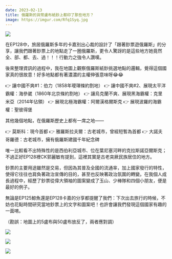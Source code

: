 ```yaml
---
date: 2023-02-13
title: 俄羅斯的貨幣盧布紙鈔上都印了那些地方？
image: https://imgur.com/Rfq1Syq.jpg
---
```

![](https://imgur.com/Rfq1Syq.jpg)

在EP128中，旅居俄羅斯多年的卡嘉別出心裁的設計了「跟著鈔票遊俄羅斯」的分享，讓我們跟著鈔票上的地點走了一圈俄羅斯，更令人驚訝的是這些地方她竟然全、部、都、去、過！！！行動力之強令人讚嘆。

後來整理資訊的過程中，我在地圖上觀察俄羅斯紙鈔挑選地點的邏輯，覺得這個國家真的很故意！好多地點都有著濃濃的主權伸張意味呀😂😂

👉 讓中國不爽#1：伯力（1858年璦琿條約割地）
👉 讓中國不爽#2、展現太平洋霸權：海參崴（1860年北京條約割地）
👉 讓烏克蘭不爽、展現黑海霸權：克里米亞（2014年佔領）
👉 展現北極海霸權：阿爾漢格爾斯克
👉 展現波羅的海霸權：聖彼得堡

其他幾個地點，在俄羅斯歷史上都有一席之地——

👉 莫斯科：現今首都
👉 雅羅斯拉夫爾：古老城市，曾經短暫為首都
👉 大諾夫哥羅德：古老城市，擁有俄羅斯建國千年紀念碑

唯一比較看不出特殊性的是西伯利亞城市、位在葉尼塞河畔的克拉斯諾亞爾斯克；不過正好EP128裡CK郭麗敏有提到，這裡其實是古老突厥民族居住的地方。

鈔票的主要用途雖然是交易，但因為其普及全國的流通率，加上國家發行的特性，使得它往往也肩負著政治宣傳的目的，甚至也反映著政治氛圍的轉變。在我個人成長過程中，經歷了鈔票從偉大領袖的圖案變成了玉山、少棒隊和四個小朋友，便是最好的例子。

無論是EP125鯨魚還是EP128卡嘉的分享都提醒了我們：下次出去旅行的時候，不妨也花點時間研究當地鈔票上的文字和圖案吧！也許會讓我們發現這個國家有趣的一面唷。

（勘誤：地圖上的5盧布與50盧布放反了，兩者應對調）

![](https://imgur.com/KD7eZRI.jpg)

![](https://imgur.com/Rnuh6xc.jpg)

![](https://imgur.com/9b9gtaZ.jpg)

